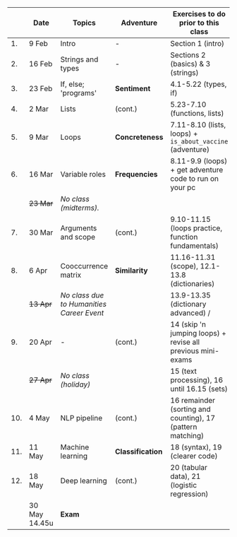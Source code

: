 |  | Date | 	Topics                                    | 	Adventure         | 	Exercises to do prior to this class                         |
| --- | --- |--------------------------------------------|--------------------|--------------------------------------------------------------|
|1. | 9 Feb | Intro                                      | 	-                 | 	Section 1 (intro)                                           |
|2. | 16 Feb | 	Strings and types                         | 	-                 | 	Sections 2 (basics) & 3 (strings)                           |
|3. | 23 Feb | 	If, else; 'programs'                      | 	**Sentiment**     | 	4.1-5.22 (types, if)                                        |
|4. | 2 Mar   | Lists                                      | 	(cont.)           | 5.23-7.10 (functions, lists)                                 |
|5. | 9 Mar | 	Loops                                     | 	**Concreteness** 	 | 7.11-8.10 (lists, loops) + `is_about_vaccine` (adventure)    |
|6. | 16 Mar | 	Variable roles                            | **Frequencies**	    | 	 8.11-9.9 (loops) + get adventure code to run on your pc    |
|   | ~~23 Mar~~  | _No class (midterms)._                     |                     |
|7. | 30 Mar | Arguments and scope                        | 	(cont.)            | 9.10-11.15 (loops practice, function fundamentals)           |
|8. | 6 Apr | Cooccurrence matrix                        | 	**Similarity**     | 	11.16-11.31 (scope), 12.1-13.8 (dictionaries)               |
|   | ~~13 Apr~~ | 	_No class due to Humanities Career Event_ |                     | 13.9-13.35 (dictionary advanced) /                           |
|9. | 20 Apr | 	-                                         | 	(cont.)            | 	14 (skip 'n jumping loops) + revise all previous mini-exams |
|  | ~~27 Apr~~ | 	_No class (holiday)_	                     | 	                   | 15 (text processing), 16 until 16.15 (sets)                  |
|10. | 4 May | 	NLP pipeline 	                            | (cont.)             | 16 remainder (sorting and counting), 17 (pattern matching)   |
|11. | 11 May | 	Machine learning	                         | **Classification**  | 18 (syntax), 19 (clearer code)                               |
|12. | 18 May | Deep learning                              | (cont.)             | 20 (tabular data), 21 (logistic regression)                  |
|    |30 May 14.45u  | 	**Exam**                                  |                     |

